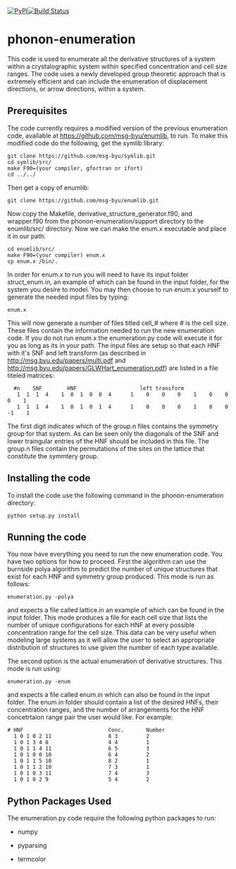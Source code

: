 [![PyPI](https://img.shields.io/pypi/v/fortpy.svg)](https://pypi.python.org/pypi/phenum/)[![Build Status](https://travis-ci.org/wsmorgan/phonon-enumeration.svg?branch=master)](https://travis-ci.org/wsmorgan/phonon-enumeration)

# phonon-enumeration

This code is used to enumerate all the derivative structures of a
system within a crystalographic system within specified concentration
and cell size ranges. The code uses a newly developed group theoretic
approach that is extremely efficient and can include the enumeration
of displacement directions, or arrow directions, within a system.

## Prerequisites

The code currently requires a modified version of the previous
enumeration code, available at https://github.com/msg-byu/enumlib, to
run. To make this modified code do the following, get the symlib library:

```
git clone https://github.com/msg-byu/symlib.git
cd symlib/src/
make F90=(your compiler, gfortran or ifort)
cd ../../
```

Then get a copy of enumlib:

```
git clone https://github.com/msg-byu/enumlib.git
```

Now copy the Makefile, derivative_structure_generator.f90, and
wrapper.f90 from the phonon-enumeration/support directory to the
enumlib/src/ directory. Now we can make the enum.x executable and
place it in our path:

```
cd enumlib/src/
make F90=(your compiler) enum.x
cp enum.x /bin/.
```

In order for enum.x to run you will need to have its input folder
struct_enum.in, an example of which can be found in the input folder,
for the system you desire to model. You may then choose to run enum.x
yourself to generate the needed input files by typing:

```
enum.x
```

This will now generate a number of files titled cell_# where # is the
cell size. These files contain the information needed to run the new
enumeration code. If you do not run enum.x the enumeration.py code
will execute it for you as long as its in your path. The input files
are setup so that each HNF with it's SNF and left transform (as
described in http://msg.byu.edu/papers/multi.pdf and
http://msg.byu.edu/papers/GLWHart_enumeration.pdf) are listed in a
file titeled matrices:

```
  #n	SNF		   HNF			          left transform
   1  1  1  4    1  0  1  0  0  4      1    0    0    0    1    0    0    0    1
   1  1  1  4    1  0  1  0  1  4      1    0    0    0    1    0    0   -1    1   
```

The first digit indicates which of the group.n files contains the
symmetry group for that system. As can be seen only the diagonals of
the SNF and lower traingular entries of the HNF should be included in
this file. The group.n files contain the permutations of the sites on
the lattice that constitute the symmtery group.

## Installing the code

To install the code use the following command in the
phonon-enumeration directory:

```
python setup.py install
```

## Running the code

You now have everything you need to run the new enumeration code. You
have two options for how to proceed. First the algorithm can use the
burnside polya algorithm to predict the number of unique structures
that exist for each HNF and symmetry group produced. This mode is run
as follows:

```
enumeration.py -polya
```

and expects a file called lattice.in an example of which can be found
in the input folder. This mode produces a file for each cell size that
lists the number of unique configurations for each HNF at every
possible concentration range for the cell size. This data can be very
useful when modeling large systems as it will allow the user to select
an appropriate distribution of structures to use given the number of
each type available.

The second option is the actual enumeration of derivative
structures. This mode is run using:

```
enumeration.py -enum
```

and expects a file called enum.in which can also be found in the input
folder. The enum.in folder should contain a list of the desired HNFs,
their concentration ranges, and the number of arrangements for the HNF
concetrtaion range pair the user would like. For example:
```
# HNF                           Conc.       Number
  1 0 1 0 2 11                  8 3         2
  1 0 1 3 4 8                   4 4         1
  1 0 1 1 4 11                  6 5         3
  1 0 1 0 0 10                  6 4         2
  1 0 1 1 5 10                  8 2         1
  1 0 1 1 2 10                  7 3         1
  1 0 1 0 3 11                  7 4         3
  1 0 1 0 2 9                   5 4         2
```

## Python Packages Used

The enumeration.py code require the following python packages to run:

- numpy

- pyparsing

- termcolor
